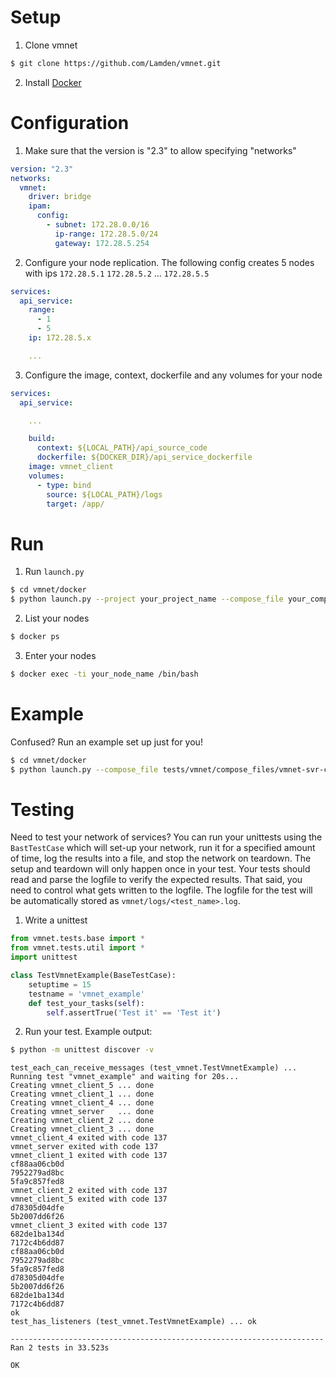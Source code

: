 # Setup

1. Clone vmnet
```bash
$ git clone https://github.com/Lamden/vmnet.git
```

2. Install [Docker](https://docs.docker.com/install/#desktop)

# Configuration

1. Make sure that the version is "2.3" to allow specifying "networks"

```yaml
version: "2.3"
networks:
  vmnet:
    driver: bridge
    ipam:
      config:
        - subnet: 172.28.0.0/16
          ip-range: 172.28.5.0/24
          gateway: 172.28.5.254
```

2. Configure your node replication. The following config creates 5 nodes with ips `172.28.5.1` `172.28.5.2` ... `172.28.5.5`

```yaml
services:
  api_service:
    range:
      - 1
      - 5
    ip: 172.28.5.x

    ...

```

3. Configure the image, context, dockerfile and any volumes for your node
```yaml
services:
  api_service:

    ...

    build:
      context: ${LOCAL_PATH}/api_source_code
      dockerfile: ${DOCKER_DIR}/api_service_dockerfile
    image: vmnet_client
    volumes:
      - type: bind
        source: ${LOCAL_PATH}/logs
        target: /app/

```

# Run
1. Run `launch.py`
```bash
$ cd vmnet/docker
$ python launch.py --project your_project_name --compose_file your_compose_file.yml --docker_dir your_docker_dir
```
2. List your nodes
```bash
$ docker ps
```
3. Enter your nodes
```bash
$ docker exec -ti your_node_name /bin/bash
```

# Example
Confused? Run an example set up just for you!
```bash
$ cd vmnet/docker
$ python launch.py --compose_file tests/vmnet/compose_files/vmnet-svr-cli.yml --docker_dir tests/vmnet/docker_dir
```

# Testing
Need to test your network of services? You can run your unittests using the `BastTestCase` which will set-up your network, run it for a specified amount of time, log the results into a file, and stop the network on teardown. The setup and teardown will only happen once in your test. Your tests should read and parse the logfile to verify the expected results. That said, you need to control what gets written to the logfile. The logfile for the test will be automatically stored as `vmnet/logs/<test_name>.log`.

1. Write a unittest
```python
from vmnet.tests.base import *
from vmnet.tests.util import *
import unittest

class TestVmnetExample(BaseTestCase):
    setuptime = 15
    testname = 'vmnet_example'
    def test_your_tasks(self):
        self.assertTrue('Test it' == 'Test it')
```

2. Run your test. Example output:
```bash
$ python -m unittest discover -v
```
```console
test_each_can_receive_messages (test_vmnet.TestVmnetExample) ... Running test "vmnet_example" and waiting for 20s...
Creating vmnet_client_5 ... done
Creating vmnet_client_1 ... done
Creating vmnet_client_4 ... done
Creating vmnet_server   ... done
Creating vmnet_client_2 ... done
Creating vmnet_client_3 ... done
vmnet_client_4 exited with code 137
vmnet_server exited with code 137
vmnet_client_1 exited with code 137
cf88aa06cb0d
7952279ad8bc
5fa9c857fed8
vmnet_client_2 exited with code 137
vmnet_client_5 exited with code 137
d78305d04dfe
5b2007dd6f26
vmnet_client_3 exited with code 137
682de1ba134d
7172c4b6dd87
cf88aa06cb0d
7952279ad8bc
5fa9c857fed8
d78305d04dfe
5b2007dd6f26
682de1ba134d
7172c4b6dd87
ok
test_has_listeners (test_vmnet.TestVmnetExample) ... ok

----------------------------------------------------------------------
Ran 2 tests in 33.523s

OK

```

